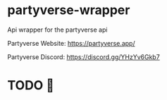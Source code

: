 # partyverse-wrapper
Api wrapper for the partyverse api

Partyverse Website: https://partyverse.app/

Partyverse Discord: https://discord.gg/YHzYv6Gkb7

# TODO :troll: